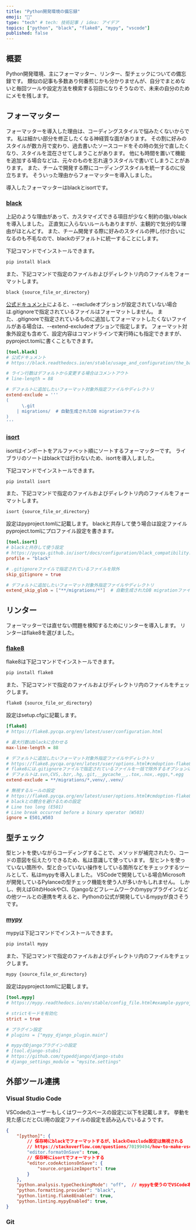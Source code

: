 ```yaml
---
title: "Python開発環境の備忘録"
emoji: "🐍"
type: "tech" # tech: 技術記事 / idea: アイデア
topics: ["python", "black", "flake8", "mypy", "vscode"]
published: false
---
```



## 概要

Python開発環境、主にフォーマッター、リンター、型チェックについての備忘録です。
類似の記事も多数あり何番煎じかも分かりませんが、自分でまとめないと毎回ツールや設定方法を検索する羽目になりそうなので、未来の自分のためにメモを残します。


<!-- ---------------------------------------------------------------------- -->


## フォーマッター

フォーマッターを導入した理由は、コーディングスタイルで悩みたくないからです。
私は細かい部分を修正したくなる神経質な面があります。
その割に好みのスタイルが数カ月で変わり、過去書いたソースコードをその時の気分で直したくなり、スタイルを混在させてしまうことがあります。
他にも時間を置いて機能を追加する場合などは、元々のものを忘れ違うスタイルで書いてしまうことがあります。
また、チームで開発する際にコーディングスタイルを統一するのに役立ちます。
そういった理由からフォーマッターを導入しました。

導入したフォーマッターはblackとisortです。


<!-- ---------------------------------------------------------------------- -->


### [black](https://black.readthedocs.io/en/stable/index.html)

上記のような理由があって、カスタマイズできる項目が少なく制約の強いblackを導入しました。
正直気に入らないルールもありますが、主観的で気分的な理由がほとんどす。
また、チーム開発する際に好みのスタイルの押し付け合いになるのも不毛なので、blackのデフォルトに統一することにします。

下記コマンドでインストールできます。

```bash
pip install black
```

また、下記コマンドで指定のファイルおよびディレクトリ内のファイルをフォーマットします。

```bash
black {source_file_or_directory}
```

[公式ドキュメント](https://black.readthedocs.io/en/stable/usage_and_configuration/file_collection_and_discovery.html#gitignore)によると、--excludeオプションが設定されていない場合は.gitignoreで指定されているファイルはフォーマットしません。
また、.gitignoreで指定されているものに追加してフォーマットしたくないファイルがある場合は、--extend-excludeオプションで指定します。
フォーマット対象外設定も含めて、設定内容はコマンドラインで実行時にも指定できますが、pyproject.tomlに書くこともできます。

```toml:pyproject.toml
[tool.black]
# 公式ドキュメント
# https://black.readthedocs.io/en/stable/usage_and_configuration/the_basics.html#configuration-format

# ライン行数はデフォルトから変更する場合はコメントアウト
# line-length = 88

# デフォルトに追加したいフォーマット対象外指定ファイルやディレクトリ
extend-exclude = '''
(
      \.git
    | migrations/  # 自動生成されたDB migrationファイル
)
'''
```


<!-- ---------------------------------------------------------------------- -->


### [isort](https://pycqa.github.io/isort/)

isortはインポートをアルファベット順にソートするフォーマッターです。
ライブラリのソートはblackでは行わないため、isortを導入しました。

下記コマンドでインストールできます。

```bash
pip install isort
```

また、下記コマンドで指定のファイルおよびディレクトリ内のファイルをフォーマットします。

```bash
isort {source_file_or_directory}
```

設定はpyproject.tomlに記載します。
blackと共存して使う場合は設定ファイルpyproject.tomlにプロファイル設定を書きます。

```toml:pyproject.toml
[tool.isort]
# blackと共存して使う設定
# https://pycqa.github.io/isort/docs/configuration/black_compatibility.html
profile = "black"

# .gitignoreファイルで指定されているファイルを除外
skip_gitignore = true

# デフォルトに追加したいフォーマット対象外指定ファイルやディレクトリ
extend_skip_glob = ["**/migrations/*"]  # 自動生成されたDB migrationファイル
```


<!-- ---------------------------------------------------------------------- -->


## リンター

フォーマッターでは直せない問題を検知するためにリンターを導入します。
リンターはflake8を選びました。


<!-- ---------------------------------------------------------------------- -->


### [flake8](https://flake8.pycqa.org/en/latest/)

flake8は下記コマンドでインストールできます。

```bash
pip install flake8
```

また、下記コマンドで指定のファイルおよびディレクトリ内のファイルをチェックします。

```bash
flake8 {source_file_or_directory}
```

設定はsetup.cfgに記載します。

```:setup.cfg
[flake8]
# https://flake8.pycqa.org/en/latest/user/configuration.html

# 最大行数はblackに合わせる
max-line-length = 88

# デフォルトに追加したいフォーマット対象外指定ファイルやディレクトリ
# https://flake8.pycqa.org/en/latest/user/options.html#cmdoption-flake8-exclude
# flake8には.gitignoreファイルで指定されているファイルを一括で除外するオプションはない
# デフォルトは.svn,CVS,.bzr,.hg,.git,__pycache__,.tox,.nox,.eggs,*.egg
extend-exclude = **/migrations/*,venv/,.venv/

# 無視するルールの設定
# https://flake8.pycqa.org/en/latest/user/options.html#cmdoption-flake8-ignore
# blackとの競合を避けるための設定
# Line too long (E501)
# Line break occurred before a binary operator (W503)
ignore = E501,W503
```


<!-- ---------------------------------------------------------------------- -->


## 型チェック

型ヒントを使いながらコーディングすることで、メソッドが補完されたり、コードの意図を伝えたりできるため、私は意識して使っています。
型ヒントを使っていない箇所や、型と合っていない操作をしている箇所などをチェックするツールとして、私はmypyを導入しました。
VSCodeで開発している場合Microsoftが開発しているPylanceの型チェック機能を使う人が多いかもしれません。
しかし、例えばGitのHookやCI、Djangoなどフレームワークのmypyプラグインなどの他ツールとの連携を考えると、Pythonの公式が開発しているmypyが良さそうです。


<!-- ---------------------------------------------------------------------- -->


### [mypy](https://mypy.readthedocs.io/en/stable/index.html)

mypyは下記コマンドでインストールできます。

```bash
pip install mypy
```

また、下記コマンドで指定のファイルおよびディレクトリ内のファイルをチェックします。

```bash
mypy {source_file_or_directory}
```

設定はpyproject.tomlに記載します。

```toml:pyproject.toml
[tool.mypy]
# https://mypy.readthedocs.io/en/stable/config_file.html#example-pyproject-toml

# strictモードを有効化
strict = true

# プラグイン設定
# plugins = ["mypy_django_plugin.main"]

# mypyのDjangoプラグインの設定
# [tool.django-stubs]
# https://github.com/typeddjango/django-stubs
# django_settings_module = "mysite.settings"
```


<!-- ---------------------------------------------------------------------- -->


## 外部ツール連携

### Visual Studio Code

VSCodeのユーザーもしくはワークスペースの設定に以下を記載します。
挙動を見た感じだとCLI用の設定ファイルの設定を読み込んでいるようです。

```json:settings.json
{
    "[python]": {
        // 保存時にblackでフォーマットするが、blackのexclude設定は無視される
        // https://stackoverflow.com/questions/70199494/how-to-make-vscode-honor-black-excluded-files-in-pyproject-toml-configuration-wh
        "editor.formatOnSave": true,
        // 保存時にisortでフォーマットする
        "editor.codeActionsOnSave": {
            "source.organizeImports": true
        }
    },
    "python.analysis.typeCheckingMode": "off",  // mypyを使うのでVSCode本体の型チェックは無効化
    "python.formatting.provider": "black",
    "python.linting.flake8Enabled": true,
    "python.linting.mypyEnabled": true,
}
```


<!-- ---------------------------------------------------------------------- -->


### Git
